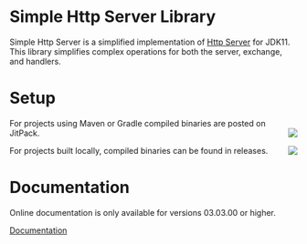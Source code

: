 # Simple Http Server Library

Simple Http Server is a simplified implementation of [Http Server](https://docs.oracle.com/en/java/javase/11/docs/api/jdk.httpserver/com/sun/net/httpserver/package-summary.html) for JDK11.
This library simplifies complex operations for both the server, exchange, and handlers.

<!-- setup -->
# Setup

For projects using Maven or Gradle compiled binaries are posted on JitPack.
[<img align="right" src="https://jitpack.io/v/com.kttdevelopment/simplehttpserver.svg">](https://jitpack.io/#com.kttdevelopment/simplehttpserver)

For projects built locally, compiled binaries can be found in releases.
[<img align="right" src="https://img.shields.io/github/v/release/ktt-development/simplehttpserver?color=44cc11&include_prereleases">](https://github.com/Ktt-Development/simplehttpserver/release)

# Documentation

Online documentation is only available for versions 03.03.00 or higher.

[Documentation]("https://docs.kttdevelopment.com/simplehttpserver")